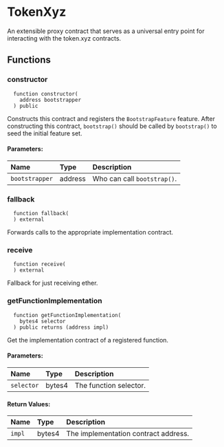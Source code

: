 # TokenXyz

An extensible proxy contract that serves as a universal entry point for
     interacting with the token.xyz contracts.



## Functions
### constructor
```solidity
  function constructor(
    address bootstrapper
  ) public
```
Constructs this contract and registers the `BootstrapFeature` feature.
        After constructing this contract, `bootstrap()` should be called
        by `bootstrap()` to seed the initial feature set.


#### Parameters:
| Name | Type | Description                                                          |
| :--- | :--- | :------------------------------------------------------------------- |
|`bootstrapper` | address | Who can call `bootstrap()`.

### fallback
```solidity
  function fallback(
  ) external
```
Forwards calls to the appropriate implementation contract.



### receive
```solidity
  function receive(
  ) external
```
Fallback for just receiving ether.



### getFunctionImplementation
```solidity
  function getFunctionImplementation(
    bytes4 selector
  ) public returns (address impl)
```
Get the implementation contract of a registered function.


#### Parameters:
| Name | Type | Description                                                          |
| :--- | :--- | :------------------------------------------------------------------- |
|`selector` | bytes4 | The function selector.

#### Return Values:
| Name                           | Type          | Description                                                                  |
| :----------------------------- | :------------ | :--------------------------------------------------------------------------- |
|`impl`| bytes4 | The implementation contract address.






